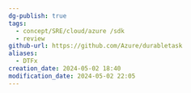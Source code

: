 ```yaml
---
dg-publish: true
tags:
  - concept/SRE/cloud/azure /sdk
  - review
github-url: https://github.com/Azure/durabletask
aliases:
  - DTFx
creation_date: 2024-05-02 18:40
modification_date: 2024-05-02 22:05
---
```

